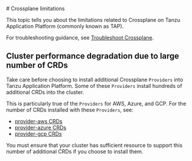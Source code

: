 # Crossplane limitations

This topic tells you about the limitations related to Crossplane on Tanzu Application Platform
(commonly known as TAP).

For troubleshooting guidance, see [Troubleshoot Crossplane](../how-to-guides/troubleshooting.hbs.md).

## <a id="too-many-crds"></a> Cluster performance degradation due to large number of CRDs

Take care before choosing to install additional Crossplane `Providers` into
Tanzu Application Platform.
Some of these `Providers` install hundreds of additional CRDs into the cluster.

This is particularly true of the `Providers` for AWS, Azure, and GCP.
For the number of CRDs installed with these `Providers`, see:

- [provider-aws CRDs](https://marketplace.upbound.io/providers/upbound/provider-aws/latest/managed-resources)
- [provider-azure CRDs](https://marketplace.upbound.io/providers/upbound/provider-azure/latest/managed-resources)
- [provider-gcp CRDs](https://marketplace.upbound.io/providers/upbound/provider-gcp/latest/managed-resources)

You must ensure that your cluster has sufficient resource to support this number of additional CRDs
if you choose to install them.
